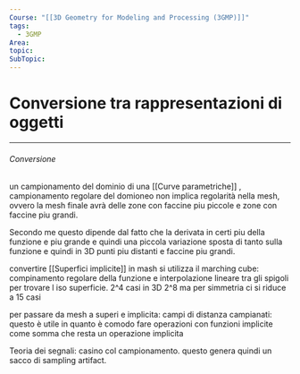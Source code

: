 ```yaml
---
Course: "[[3D Geometry for Modeling and Processing (3GMP)]]"
tags:
  - 3GMP
Area: 
topic: 
SubTopic: 
---
```


# Conversione tra rappresentazioni di oggetti
---

###### Conversione 

un campionamento del dominio di una  [[Curve parametriche]] , 
campionamento regolare del domioneo non implica regolarità nella mesh, ovvero la mesh finale avrà delle zone con faccine piu piccole e zone con faccine piu grandi. 

Secondo me questo dipende dal fatto che la derivata in certi piu della funzione e piu grande e quindi una piccola variazione sposta di tanto sulla funzione e quindi in 3D punti piu distanti e faccine piu grandi.



convertire [[Superfici implicite]] in mash 
si utilizza il marching cube: compinamento regolare della funzione e interpolazione lineare tra gli spigoli per trovare l iso superficie. 2^4 casi in 3D 2^8 ma per simmetria ci si riduce a 15 casi

per passare da mesh a superi e implicita: 
campi di distanza campianati:  questo è utile in quanto è comodo fare operazioni con funzioni implicite come somma che resta un operazione implicita 


Teoria dei segnali: casino col campionamento. questo genera quindi un sacco di sampling artifact.



